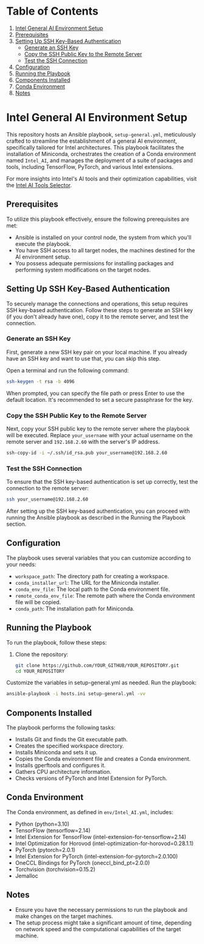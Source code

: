 # Table of Contents
1. [Intel General AI Environment Setup](#intel-general-ai-environment-setup)
2. [Prerequisites](#prerequisites)
3. [Setting Up SSH Key-Based Authentication](#setting-up-ssh-key-based-authentication)
   - [Generate an SSH Key](#generate-an-ssh-key)
   - [Copy the SSH Public Key to the Remote Server](#copy-the-ssh-public-key-to-the-remote-server)
   - [Test the SSH Connection](#test-the-ssh-connection)
4. [Configuration](#configuration)
5. [Running the Playbook](#running-the-playbook)
6. [Components Installed](#components-installed)
7. [Conda Environment](#conda-environment)
8. [Notes](#notes)

# Intel General AI Environment Setup

This repository hosts an Ansible playbook, `setup-general.yml`, meticulously crafted to streamline the establishment of a general AI environment, specifically tailored for Intel architectures. This playbook facilitates the installation of Miniconda, orchestrates the creation of a Conda environment named `Intel_AI`, and manages the deployment of a suite of packages and tools, including TensorFlow, PyTorch, and various Intel extensions.

For more insights into Intel's AI tools and their optimization capabilities, visit the [Intel AI Tools Selector](https://www.intel.com/content/www/us/en/developer/tools/oneapi/ai-tools-selector.html).



## Prerequisites

To utilize this playbook effectively, ensure the following prerequisites are met:

- Ansible is installed on your control node, the system from which you'll execute the playbook.
- You have SSH access to all target nodes, the machines destined for the AI environment setup.
- You possess adequate permissions for installing packages and performing system modifications on the target nodes.

## Setting Up SSH Key-Based Authentication

To securely manage the connections and operations, this setup requires SSH key-based authentication. Follow these steps to generate an SSH key (if you don't already have one), copy it to the remote server, and test the connection.

### Generate an SSH Key

First, generate a new SSH key pair on your local machine. If you already have an SSH key and want to use that, you can skip this step.

Open a terminal and run the following command:

```bash
ssh-keygen -t rsa -b 4096
```
When prompted, you can specify the file path or press Enter to use the default location. It's recommended to set a secure passphrase for the key.

### Copy the SSH Public Key to the Remote Server
Next, copy your SSH public key to the remote server where the playbook will be executed. Replace ```your_username``` with your actual username on the remote server and `192.168.2.60` with the server's IP address.

```bash
ssh-copy-id -i ~/.ssh/id_rsa.pub your_username@192.168.2.60
```

### Test the SSH Connection
To ensure that the SSH key-based authentication is set up correctly, test the connection to the remote server:
```bash
ssh your_username@192.168.2.60
```
After setting up the SSH key-based authentication, you can proceed with running the Ansible playbook as described in the Running the Playbook section.

## Configuration

The playbook uses several variables that you can customize according to your needs:

- `workspace_path`: The directory path for creating a workspace.
- `conda_installer_url`: The URL for the Miniconda installer.
- `conda_env_file`: The local path to the Conda environment file.
- `remote_conda_env_file`: The remote path where the Conda environment file will be copied.
- `conda_path`: The installation path for Miniconda.

## Running the Playbook

To run the playbook, follow these steps:

1. Clone the repository:

   ```bash
   git clone https://github.com/YOUR_GITHUB/YOUR_REPOSITORY.git
   cd YOUR_REPOSITORY
   ```
   
Customize the variables in setup-general.yml as needed.
Run the playbook:
```bash
ansible-playbook -i hosts.ini setup-general.yml -vv
```

## Components Installed

The playbook performs the following tasks:
- Installs Git and finds the Git executable path.
- Creates the specified workspace directory.
- Installs Miniconda and sets it up.
- Copies the Conda environment file and creates a Conda environment.
- Installs gperftools and configures it.
- Gathers CPU architecture information.
- Checks versions of PyTorch and Intel Extension for PyTorch.

## Conda Environment
The Conda environment, as defined in ```env/Intel_AI.yml```, includes:
- Python (python=3.10)
- TensorFlow (tensorflow=2.14) 
- Intel Extension for TensorFlow (intel-extension-for-tensorflow=2.14)
- Intel Optimization for Horovod (intel-optimization-for-horovod=0.28.1.1)
- PyTorch (pytorch=2.0.1)
- Intel Extension for PyTorch (intel-extension-for-pytorch=2.0.100)
- OneCCL Bindings for PyTorch (oneccl_bind_pt=2.0.0)
- Torchvision (torchvision=0.15.2)
- Jemalloc

## Notes
- Ensure you have the necessary permissions to run the playbook and make changes on the target machines.
- The setup process might take a significant amount of time, depending on network speed and the computational capabilities of the target machine.

